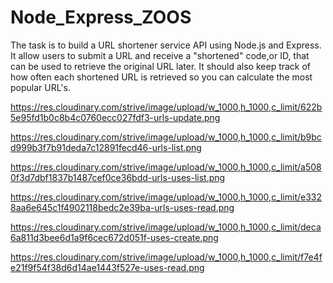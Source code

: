 # Node_Express_ZOOS

The task is to build a URL shortener service API using Node.js and Express.
It allow users to submit a URL and receive a "shortened" code,or ID,
that can be used to retrieve the original URL later.
It should also keep track of how often each shortened URL is retrieved so you can calculate the most popular URL's.


https://res.cloudinary.com/strive/image/upload/w_1000,h_1000,c_limit/622b5e95fd1b0c8b4c0760ecc027fdf3-urls-update.png

https://res.cloudinary.com/strive/image/upload/w_1000,h_1000,c_limit/b9bcd999b3f7b91deda7c12891fecd46-urls-list.png

https://res.cloudinary.com/strive/image/upload/w_1000,h_1000,c_limit/a5080f3d7dbf1837b1487cef0ce36bdd-urls-uses-list.png

https://res.cloudinary.com/strive/image/upload/w_1000,h_1000,c_limit/e3328aa6e645c1f4902118bedc2e39ba-urls-uses-read.png

https://res.cloudinary.com/strive/image/upload/w_1000,h_1000,c_limit/deca6a811d3bee6d1a9f6cec672d051f-uses-create.png

https://res.cloudinary.com/strive/image/upload/w_1000,h_1000,c_limit/f7e4fe21f9f54f38d6d14ae1443f527e-uses-read.png

